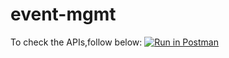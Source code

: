 # event-mgmt

To check the APIs,follow below:
[![Run in Postman](https://run.pstmn.io/button.svg)](https://app.getpostman.com/run-collection/e564d3484ae5eb6db279)
